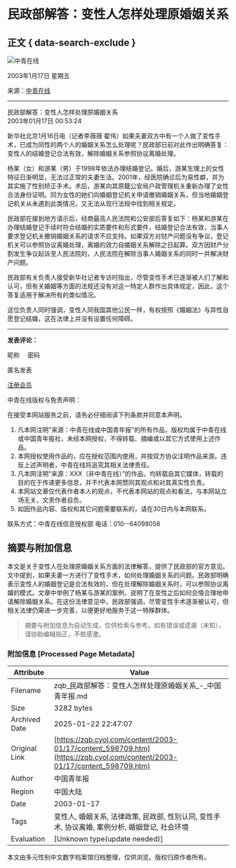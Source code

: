 # 民政部解答：变性人怎样处理原婚姻关系

## 正文 { data-search-exclude }


![中青在线](http://zqb.cyol.com)

2003年1月17日 星期五

来源：[中青在线](http://www.cyol.net)

---

民政部解答：变性人怎样处理原婚姻关系  
2003年01月17日 00:53:24  

新华社北京1月16日电（记者李薇薇 翟伟）如果夫妻双方中有一个人做了变性手术，已成为同性的两个人的婚姻关系怎么处理呢？民政部日前对此作出明确答复：变性人的结婚登记合法有效，解除婚姻关系参照协议离婚处理。

杨某（女）和游某（男）于1998年依法办理结婚登记。婚后，游某生理上的女性特征日渐明显，无法过正常的夫妻生活。2001年，经医院确诊后为易性癖，并为其实施了性别矫正手术。术后，游某向其原籍公安局户政管理机关重新办理了女性合法身份证明。同为女性的她们向婚姻登记机关申请撤销婚姻关系，但当地婚姻登记机关从未遇到此类情况，又无法从现行法规中找到相关规定。

民政部在接到地方请示后，经商最高人民法院和公安部后答复如下：杨某和游某在办理结婚登记手续时符合结婚的实质要件和形式要件，结婚登记合法有效，当事人要求登记机关撤销婚姻关系的请求不应支持。如果双方对财产问题没有争议，登记机关可以参照协议离婚处理，离婚的效力自婚姻关系解除之日起算。双方因财产分割发生争议起诉至人民法院的，人民法院在解除当事人婚姻关系的同时一并解决财产问题。

民政部有关负责人接受新华社记者专访时指出，尽管变性手术已逐渐被人们了解和认可，但有关婚姻等方面的法规还没有对这一特定人群作出具体规定，因此，这个答复适用于解决所有的类似情况。

这位负责人同时强调，变性人同我国其他公民一样，有权按照《婚姻法》与异性自愿登记结婚，这在法律上并没有设置任何障碍。

---

**发表评论：**

昵称 　密码  

匿名发表

[注册会员](http://bbs.cyol.com/register/register1.php)  

中青在线版权与免责声明：  

在接受本网站服务之前，请务必仔细阅读下列条款并同意本声明。

1.  凡本网注明"来源：中青在线或中国青年报"的所有作品，版权均属于中青在线或中国青年报社，未经本网授权，不得转载、摘编或以其它方式使用上述作品。
2.  本网授权使用作品的，应在授权范围内使用，并按双方协议注明作品来源。违反上述声明者，中青在线将追究其相关法律责任。
3.  凡本网注明“来源：XXX（非中青在线）”的作品，均转载自其它媒体，转载的目的在于传递更多信息，并不代表本网赞同其观点和对其真实性负责。
4.  本网站文章仅代表作者本人的观点，不代表本网站的观点和看法，与本网站立场无关，文责作者自负。
5.  如因作品内容、版权和其它问题需要联系的，请在30日内与本网联系。

联系方式：中青在线信息授权部 电话：010--64098058
<!-- tcd_original_link https://zqb.cyol.com/content/2003-01/17/content_598709.htm -->


## 摘要与附加信息

<!-- tcd_abstract -->
本文是关于变性人在处理原婚姻关系方面的法律解答，提供了民政部的官方意见。文中提到，如果夫妻一方进行了变性手术，如何处理婚姻关系的问题。民政部明确表示变性人的婚姻登记是合法有效的，但在处理解除婚姻关系时，可以参照协议离婚的模式。文章中举例了杨某与游某的案例，说明了在变性之后如何合情合理地申请解除婚姻关系。在这份法律意见中，民政部强调，尽管变性手术逐渐被认可，但相关法律仍需进一步完善，以便更好地服务于这一特殊群体。
<!-- tcd_abstract_end -->

> 摘要与附加信息为自动生成，仅供检索与参考。如有错误或遗漏（未知），请协助编辑指正，不胜感激。

### 附加信息 [Processed Page Metadata]

| Attribute       | Value                                  |
|-----------------|----------------------------------------|
| Filename        | zqb_民政部解答：变性人怎样处理原婚姻关系_-_中国青年报.md                             |
| Size            | 3282 bytes                           |
| Archived Date   | 2025-01-22 22:47:07                             |
| Original Link   | [https://zqb.cyol.com/content/2003-01/17/content_598709.htm](https://zqb.cyol.com/content/2003-01/17/content_598709.htm)                       |
| Author          | 中国青年报                               |
| Region          | 中国大陆                               |
| Date            | 2003-01-17                                 |
| Tags            | 变性人, 婚姻关系, 法律政策, 民政部, 性别认同, 变性手术, 协议离婚, 案例分析, 婚姻登记, 社会环境                                 |
| Evaluation            | [Unknown type(update needed)]                                 |
<!-- tcd_table_end -->

本文由多元性别中文数字档案馆归档整理，仅供浏览。版权归原作者所有。
